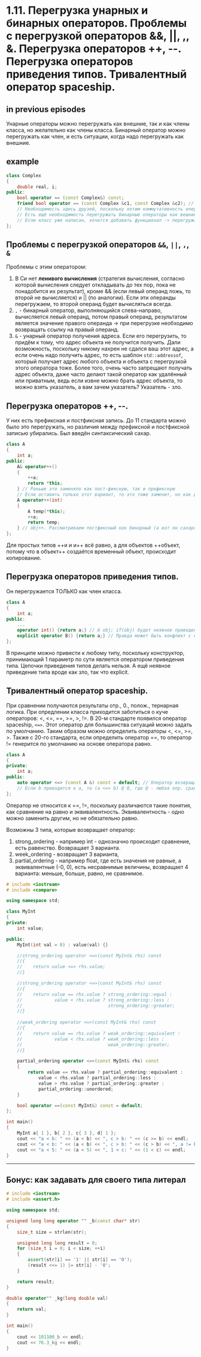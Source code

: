 # 1.11. Перегрузка унарных и бинарных операторов. Проблемы с перегрузкой операторов &&, ||, ,, &. Перегрузка операторов ++, --. Перегрузка операторов приведения типов. Тривалентный оператор spaceship.

## in previous episodes

Унарные операторы можно перегружать как внешние, так и как члены класса, но желательно как члены класса. Бинарный оператор можно перегружать как член, и есть ситуации, когда надо перегружать как внешние.

## example
```cpp
class Complex
{
    double real, i;
public:
    bool operator == (const Complex&) const;
    friend bool operator == (const Complex &c1, const Complex &c2); // Друзья для такого класса не нарушат целостность объекта
    // Необходимость здесь друзей, поскольку хотим коммутативность операции a + 2 || 2 + a
    // Есть ещё необходимость перегружать бинарные операторы как вешние.
    // Если класс уже написан, хочется добавить функционал -> перегружаем внешний оператор (<<, >> для потоков)
};
```

## Проблемы с перегрузкой операторов `&&`, `||`, `,`, `&`

Проблемы с этим оператором:
1. В Си нет **ленивого вычисления** (стратегия вычисления, согласно которой вычисления следует откладывать до тех пор, пока не понадобится их результат), кроме && (если левый операнд ложь, то второй не вычисляется) и ||  (по аналогии). Если эти операнды перегружаем, то второй операнд будет вычисляться всегда. 
2. `,` - бинарный оператор, выполняющийся слева-направо, вычисляется левый операнд, потом правый операнд, результатом является значение правого операнда -> при перегрузке необходимо возвращать ссылку на правый операнд.
3. `&` - унарный оператор получения адреса. Если его перегрузить, то придём к тому, что адрес объекта не получится получить. Дали возможность, поскольку никому нахрен не сдался ваш этот адрес, а если очень надо получить адрес, то есть шаблон `std::addressof`, который получает адрес любого объекта и объекта с перегрузкой этого оператора тоже. Более того, очень часто запрещают получать адрес объекта, даже часто делают такой оператор как удалённый или приватным, ведь если извне можно брать адрес объекта, то можно взять указатель, а вам зачем указатель? Указатель - зло.

## Перегрузка операторов ++, --.

У них есть префиксная и постфиксная запись. До 11 стандарта можно было это перегружать, но различия между префиксной и постфиксной записью убирались. Был введён синтаксический сахар.

```cpp
class A
{
    int a;
public:
    A& operator++()
    {
        ++a;
        return *this;
    } // Раньше это заменяло как пост-фиксную, так и префиксную
    // Если оставить только этот вариант, то это тоже заменит, но как до 11 стандарта будет работать ++obj всё будет
    A operator++(int)
    {
        A temp(*this);
        ++a;
        return temp;
    } // obj++. Рассматриваем постфиксный как бинарный (а вот он сахарок)))
};
```

Для простых типов ++и и и++ всё равно, а для объектов ++объект, потому что в объект++ создаётся временный объект, происходит копирование.

## Перегрузка операторов приведения типов.

Он перегружается ТОЛЬКО как член класса.

```cpp
class A
{
    int a;
public:
    ...
    operator int() {return a;} // A obj; if(obj) будет неявное приведение к типу int
    explicit operator B() {return a;} // Правда может быть конфликт с конструкторами, поскольку запись B(<пар.>) может относиться как к конструктору, так и к оператору приведения типа.
};
```

В принципе можно привести к любому типу, поскольку конструктор, принимающий 1 параметр по сути является оператором приведения типа. Цепочки приведения типов делать нельзя. А ещё неявное приведение типа вроде как зло, так что explicit.

## Тривалентный оператор spaceship.

При сравнении получаются результаты отр., 0., полож., тернарная логика. При опредлении класса приходится заботиться о куче операторов: <, <=, ==, >=, >, !=. В 20-м стандарте появился оператор spaceship, `<=>`. Этот оператор для большинства ситуаций можно задать по умолчанию. Таким образом можно определить операторы <, <=, >=, >. Также с 20-го стандарта, если определить оператор ==, то оператор != генерится по умолчанию на основе оператора равно.

```cpp
class A
{
private:
    int a;
public:
    auto operator <=> (const A &) const = default; // Оператор возвращает не число, а объект опр. класса.
    // Если b приводится к a, то (a <=> b) @ 0, где @ - любая опр. срав., а если наоброт 0 @ (b <=> a)
};
```

Оператор не относится к ==, !=, поскольку различаются такие понятия, как сравнение на равно и эквивалентность. Эквивалентность - одно можно заменить другим, но не обязательно равно.

Возможны 3 типа, которые возвращает оператор:
1. strong_ordering - например int - однозначно происходит сравнение, есть равенство. Возвращает 3 варианта.
2. week_ordering - возвращает 3 варианта, 
3. partial_ordering - например float, где есть значения не равные, а эквивалентные (-0, 0), есть несравнимые величины, возвращает 4 варианта: меньше, больше, равно, не сравнимое.

```cpp
# include <iostream>
# include <compare>

using namespace std;

class MyInt
{
private:
    int value;

public:
    MyInt(int val = 0) : value(val) {}

    //strong_ordering operator <=>(const MyInt& rhs) const
    //{
    //    return value <=> rhs.value;
    //}

    //strong_ordering operator <=>(const MyInt& rhs) const
    //{
    //    return value == rhs.value ? strong_ordering::equal :
    //            value < rhs.value ? strong_ordering::less :
    //                                strong_ordering::greater;
    //}
     
    //weak_ordering operator <=>(const MyInt& rhs) const
    //{
    //    return value == rhs.value ? weak_ordering::equivalent :
    //            value < rhs.value ? weak_ordering::less :
    //                                weak_ordering::greater;
    //}

    partial_ordering operator <=>(const MyInt& rhs) const
    {
        return value == rhs.value ? partial_ordering::equivalent :
            value < rhs.value ? partial_ordering::less :
            value > rhs.value ? partial_ordering::greater :
            partial_ordering::unordered;
    }

    bool operator ==(const MyInt&) const = default;
};

int main()
{
    MyInt a{ 1 }, b{ 2 }, c{ 3 }, d{ 1 };
    cout << "a < b: " << (a < b) << ", c > b: " << (c >= b) << endl;
    cout << "a < b: " << (a < b) << ", c > b: " << (c > b) << ", a != b: " << (a != b) << endl;
    cout << "a < 5: " << (a < 5) << ", 1 < c: " << (1 < c) << endl;
}
```
***
## Бонус: как задавать для своего типа литерал

```cpp
# include <iostream>
# include <assert.h>

using namespace std;

unsigned long long operator "" _b(const char* str)
{
    size_t size = strlen(str);

    unsigned long long result = 0;
    for (size_t i = 0; i < size; ++i)
    {
        assert(str[i] == '1' || str[i] == '0');
        (result <<= 1) |= str[i] - '0';
    }

    return result;
}

double operator"" _kg(long double val)
{
    return val;
}

int main()
{
    cout << 101100_b << endl;
    cout << 76.3_kg << endl;
}
```